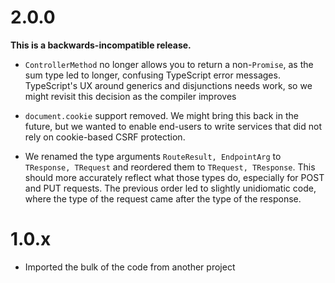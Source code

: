 # 2.0.0

**This is a backwards-incompatible release.**

- `ControllerMethod` no longer allows you to return a non-`Promise`, as the sum type led to longer, confusing TypeScript error messages. TypeScript's UX around generics and disjunctions needs work, so we might revisit this decision as the compiler improves

- `document.cookie` support removed. We might bring this back in the future, but we wanted to enable end-users to write services that did not rely on cookie-based CSRF protection.

- We renamed the type arguments `RouteResult, EndpointArg` to `TResponse, TRequest` and reordered them to `TRequest, TResponse`. This should more accurately reflect what those types do, especially for POST and PUT requests. The previous order led to slightly unidiomatic code, where the type of the request came after the type of the response.

# 1.0.x

- Imported the bulk of the code from another project

